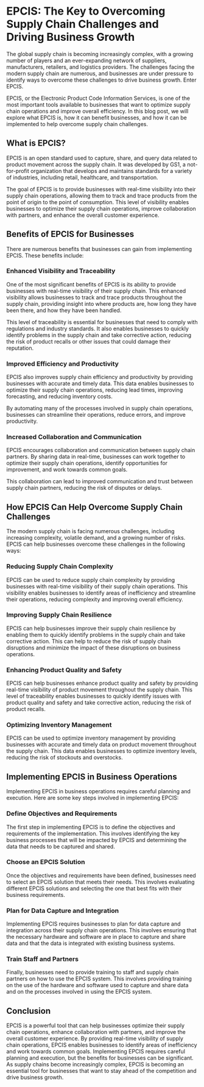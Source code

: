 # EPCIS: The Key to Overcoming Supply Chain Challenges and Driving Business Growth

The global supply chain is becoming increasingly complex, with a growing number of players and an ever-expanding network of suppliers, manufacturers, retailers, and logistics providers. The challenges facing the modern supply chain are numerous, and businesses are under pressure to identify ways to overcome these challenges to drive business growth. Enter EPCIS.

EPCIS, or the Electronic Product Code Information Services, is one of the most important tools available to businesses that want to optimize supply chain operations and improve overall efficiency. In this blog post, we will explore what EPCIS is, how it can benefit businesses, and how it can be implemented to help overcome supply chain challenges.

## What is EPCIS?
EPCIS is an open standard used to capture, share, and query data related to product movement across the supply chain. It was developed by GS1, a not-for-profit organization that develops and maintains standards for a variety of industries, including retail, healthcare, and transportation.

The goal of EPCIS is to provide businesses with real-time visibility into their supply chain operations, allowing them to track and trace products from the point of origin to the point of consumption. This level of visibility enables businesses to optimize their supply chain operations, improve collaboration with partners, and enhance the overall customer experience.

## Benefits of EPCIS for Businesses
There are numerous benefits that businesses can gain from implementing EPCIS. These benefits include:

### Enhanced Visibility and Traceability
One of the most significant benefits of EPCIS is its ability to provide businesses with real-time visibility of their supply chain. This enhanced visibility allows businesses to track and trace products throughout the supply chain, providing insight into where products are, how long they have been there, and how they have been handled.

This level of traceability is essential for businesses that need to comply with regulations and industry standards. It also enables businesses to quickly identify problems in the supply chain and take corrective action, reducing the risk of product recalls or other issues that could damage their reputation.

### Improved Efficiency and Productivity
EPCIS also improves supply chain efficiency and productivity by providing businesses with accurate and timely data. This data enables businesses to optimize their supply chain operations, reducing lead times, improving forecasting, and reducing inventory costs.

By automating many of the processes involved in supply chain operations, businesses can streamline their operations, reduce errors, and improve productivity.

### Increased Collaboration and Communication
EPCIS encourages collaboration and communication between supply chain partners. By sharing data in real-time, businesses can work together to optimize their supply chain operations, identify opportunities for improvement, and work towards common goals.

This collaboration can lead to improved communication and trust between supply chain partners, reducing the risk of disputes or delays.

## How EPCIS Can Help Overcome Supply Chain Challenges
The modern supply chain is facing numerous challenges, including increasing complexity, volatile demand, and a growing number of risks. EPCIS can help businesses overcome these challenges in the following ways:

### Reducing Supply Chain Complexity
EPCIS can be used to reduce supply chain complexity by providing businesses with real-time visibility of their supply chain operations. This visibility enables businesses to identify areas of inefficiency and streamline their operations, reducing complexity and improving overall efficiency.

### Improving Supply Chain Resilience
EPCIS can help businesses improve their supply chain resilience by enabling them to quickly identify problems in the supply chain and take corrective action. This can help to reduce the risk of supply chain disruptions and minimize the impact of these disruptions on business operations.

### Enhancing Product Quality and Safety
EPCIS can help businesses enhance product quality and safety by providing real-time visibility of product movement throughout the supply chain. This level of traceability enables businesses to quickly identify issues with product quality and safety and take corrective action, reducing the risk of product recalls.

### Optimizing Inventory Management
EPCIS can be used to optimize inventory management by providing businesses with accurate and timely data on product movement throughout the supply chain. This data enables businesses to optimize inventory levels, reducing the risk of stockouts and overstocks.

## Implementing EPCIS in Business Operations
Implementing EPCIS in business operations requires careful planning and execution. Here are some key steps involved in implementing EPCIS:

### Define Objectives and Requirements
The first step in implementing EPCIS is to define the objectives and requirements of the implementation. This involves identifying the key business processes that will be impacted by EPCIS and determining the data that needs to be captured and shared.

### Choose an EPCIS Solution
Once the objectives and requirements have been defined, businesses need to select an EPCIS solution that meets their needs. This involves evaluating different EPCIS solutions and selecting the one that best fits with their business requirements.

### Plan for Data Capture and Integration
Implementing EPCIS requires businesses to plan for data capture and integration across their supply chain operations. This involves ensuring that the necessary hardware and software are in place to capture and share data and that the data is integrated with existing business systems.

### Train Staff and Partners
Finally, businesses need to provide training to staff and supply chain partners on how to use the EPCIS system. This involves providing training on the use of the hardware and software used to capture and share data and on the processes involved in using the EPCIS system.

## Conclusion
EPCIS is a powerful tool that can help businesses optimize their supply chain operations, enhance collaboration with partners, and improve the overall customer experience. By providing real-time visibility of supply chain operations, EPCIS enables businesses to identify areas of inefficiency and work towards common goals. Implementing EPCIS requires careful planning and execution, but the benefits for businesses can be significant. As supply chains become increasingly complex, EPCIS is becoming an essential tool for businesses that want to stay ahead of the competition and drive business growth.
